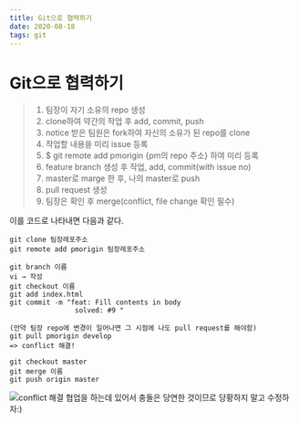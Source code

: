 ```yaml
---
title: Git으로 협력하기
date: 2020-08-18
tags: git
---
```


# Git으로 협력하기

> 1.  팀장이 자기 소유의 repo 생성
> 2.  clone하여 약간의 작업 후 add, commit, push
> 3.  notice 받은 팀원은 fork하여 자신의 소유가 된 repo를 clone
> 4.  작업할 내용을 미리 issue 등록
> 5.  \$ git remote add pmorigin {pm의 repo 주소} 하여 미리 등록
> 6.  feature branch 생성 후 작업, add, commit(with issue no)
> 7.  master로 marge 한 후, 나의 master로 push
> 8.  pull request 생성
> 9.  팀장은 확인 후 merge(conflict, file change 확인 필수)

이를 코드로 나타내면 다음과 같다.

```
git clone 팀장레포주소
git remote add pmorigin 팀장레포주소

git branch 이름
vi → 작성
git checkout 이름
git add index.html
git commit -m "feat: Fill contents in body
				solved: #9 "

(만약 팀장 repo에 변경이 일어나면 그 시점에 나도 pull request를 해야함)
git pull pmorigin develop
=> conflict 해결!

git checkout master
git merge 이름
git push origin master
```

![conflict 해결](./img/conflict.png)
협업을 하는데 있어서 충돌은 당연한 것이므로 당황하지 말고 수정하자:)
